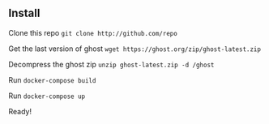 ## Install

Clone this repo `git clone http://github.com/repo`

Get the last version of ghost `wget https://ghost.org/zip/ghost-latest.zip`

Decompress the ghost zip `unzip ghost-latest.zip -d /ghost`

Run `docker-compose build`

Run `docker-compose up`

Ready!